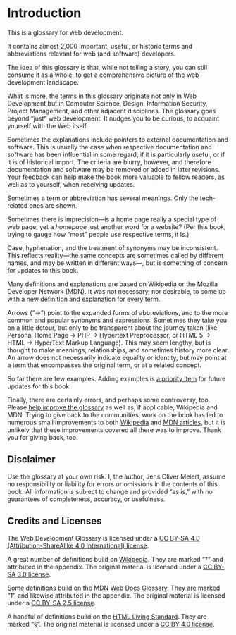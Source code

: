 # Introduction

This is a glossary for web development.

It contains almost 2,000 important, useful, or historic terms and abbreviations relevant for web (and software) developers.

The idea of this glossary is that, while not telling a story, you can still consume it as a whole, to get a comprehensive picture of the web development landscape.

What is more, the terms in this glossary originate not only in Web Development but in Computer Science, Design, Information Security, Project Management, and other adjacent disciplines. The glossary goes beyond “just” web development. It nudges you to be curious, to acquaint yourself with the Web itself.

Sometimes the explanations include pointers to external documentation and software. This is usually the case when respective documentation and software has been influential in some regard, if it is particularly useful, or if it is of historical import. The criteria are blurry, however, and therefore documentation and software may be removed or added in later revisions. [Your feedback](https://github.com/j9t/web-development-glossary-forum/issues/new) can help make the book more valuable to fellow readers, as well as to yourself, when receiving updates.

Sometimes a term or abbreviation has several meanings. Only the tech-related ones are shown.

Sometimes there is imprecision—is a home page really a special type of web page, yet a _homepage_ just another word for a website? (Per this book, trying to gauge how “most” people use respective terms, it is.)

Case, hyphenation, and the treatment of synonyms may be inconsistent. This reflects reality—the same concepts are sometimes called by different names, and may be written in different ways—, but is something of concern for updates to this book.

Many definitions and explanations are based on Wikipedia or the Mozilla Developer Network (MDN). It was not necessary, nor desirable, to come up with a new definition and explanation for every term.

Arrows (“→”) point to the expanded forms of abbreviations, and to the more common and popular synonyms and expressions. Sometimes they take you on a little detour, but only to be transparent about the journey taken (like Personal Home Page → PHP → Hypertext Preprocessor, or HTML&nbsp;5 → HTML → HyperText Markup Language). This may seem lengthy, but is thought to make meanings, relationships, and sometimes history more clear. An arrow does not necessarily indicate equality or identity, but may point at a term that encompasses the original term, or at a related concept.

So far there are few examples. Adding examples is [a priority item](https://github.com/j9t/web-development-glossary-forum/issues/1) for future updates for this book.

Finally, there are certainly errors, and perhaps some controversy, too. Please [help improve the glossary](https://github.com/j9t/web-development-glossary-forum/issues/new) as well as, if applicable, Wikipedia and MDN. Trying to give back to the communities, work on the book has led to numerous small improvements to both [Wikipedia](https://en.wikipedia.org/wiki/Special:Contributions/Jens_Meiert) and [MDN articles](https://wiki.developer.mozilla.org/en-US/dashboards/revisions?user=j9t), but it is unlikely that these improvements covered all there was to improve. Thank you for giving back, too.

## Disclaimer

Use the glossary at your own risk. I, the author, Jens Oliver Meiert, assume no responsibility or liability for errors or omissions in the contents of this book. All information is subject to change and provided “as is,” with no guarantees of completeness, accuracy, or usefulness.

## Credits and Licenses

The Web Development Glossary is licensed under a [CC BY-SA 4.0 (Attribution-ShareAlike 4.0 International) license](https://creativecommons.org/licenses/by-sa/4.0/).

A great number of definitions build on [Wikipedia](https://en.wikipedia.org/wiki/Main_Page). They are marked “†” and attributed in the appendix. The original material is licensed under a [CC BY-SA 3.0 license](https://creativecommons.org/licenses/by-sa/3.0/).

Some definitions build on the [MDN Web Docs Glossary](https://developer.mozilla.org/en-US/docs/Glossary). They are marked “‡” and likewise attributed in the appendix. The original material is licensed under a [CC BY-SA 2.5 license](https://creativecommons.org/licenses/by-sa/2.5/).

A handful of definitions build on the [HTML Living Standard](https://html.spec.whatwg.org/). They are marked “§”. The original material is licensed under a [CC BY 4.0 license](https://creativecommons.org/licenses/by/4.0/).